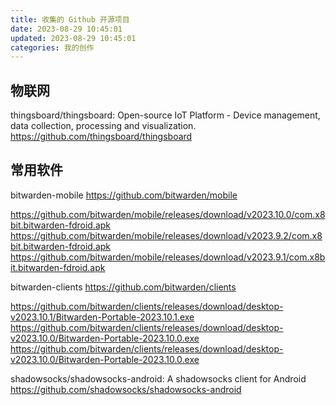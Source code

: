 ```yaml
---
title: 收集的 Github 开源项目
date: 2023-08-29 10:45:01
updated: 2023-08-29 10:45:01
categories: 我的创作
---
```


## 物联网

thingsboard/thingsboard: Open-source IoT Platform - Device management, data collection, processing and visualization.
https://github.com/thingsboard/thingsboard

## 常用软件

bitwarden-mobile <https://github.com/bitwarden/mobile>

https://github.com/bitwarden/mobile/releases/download/v2023.10.0/com.x8bit.bitwarden-fdroid.apk
https://github.com/bitwarden/mobile/releases/download/v2023.9.2/com.x8bit.bitwarden-fdroid.apk
https://github.com/bitwarden/mobile/releases/download/v2023.9.1/com.x8bit.bitwarden-fdroid.apk

bitwarden-clients <https://github.com/bitwarden/clients>

https://github.com/bitwarden/clients/releases/download/desktop-v2023.10.1/Bitwarden-Portable-2023.10.1.exe
https://github.com/bitwarden/clients/releases/download/desktop-v2023.10.0/Bitwarden-Portable-2023.10.0.exe
https://github.com/bitwarden/clients/releases/download/desktop-v2023.10.0/Bitwarden-Portable-2023.10.0.exe

shadowsocks/shadowsocks-android: A shadowsocks client for Android
https://github.com/shadowsocks/shadowsocks-android
